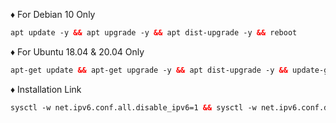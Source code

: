♦️ For Debian 10 Only <br>
 
  ```html
 apt update -y && apt upgrade -y && apt dist-upgrade -y && reboot
  ```
  ♦️ For Ubuntu 18.04 & 20.04 Only <br>
  
  ```html
 apt-get update && apt-get upgrade -y && apt dist-upgrade -y && update-grub && reboot
 ```

♦️ Installation Link<br>

  ```html
sysctl -w net.ipv6.conf.all.disable_ipv6=1 && sysctl -w net.ipv6.conf.default.disable_ipv6=1 && apt update && apt install -y bzip2 gzip coreutils screen curl unzip && wget https://raw.githubusercontent.com/Ridzx/scdua/main/setup.sh && chmod +x setup.sh && sed -i -e 's/\r$//' setup.sh && screen -S setup ./setup.sh
  ```


